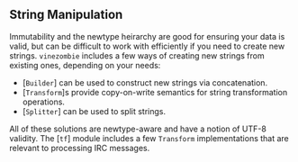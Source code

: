 ## String Manipulation

Immutability and the newtype heirarchy are good for ensuring your data is valid,
but can be difficult to work with efficiently if you need to create new strings.
`vinezombie` includes a few ways of creating new strings from existing ones,
depending on your needs:

- [`Builder`] can be used to construct new strings via concatenation.
- [`Transform`]s provide copy-on-write semantics for string transformation operations.
- [`Splitter`] can be used to split strings.

All of these solutions are newtype-aware and have a notion of UTF-8 validity.
The [`tf`] module includes a few `Transform` implementations that are
relevant to processing IRC messages.
